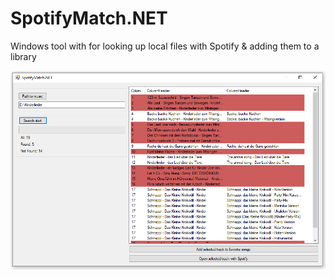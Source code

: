 # SpotifyMatch.NET
Windows tool with for looking up local files with Spotify &amp; adding them to a library

![alt text](https://github.com/DenisMtfl/SpotifyMatch.NET/blob/main/SpotifyMatch.png?raw=true)
